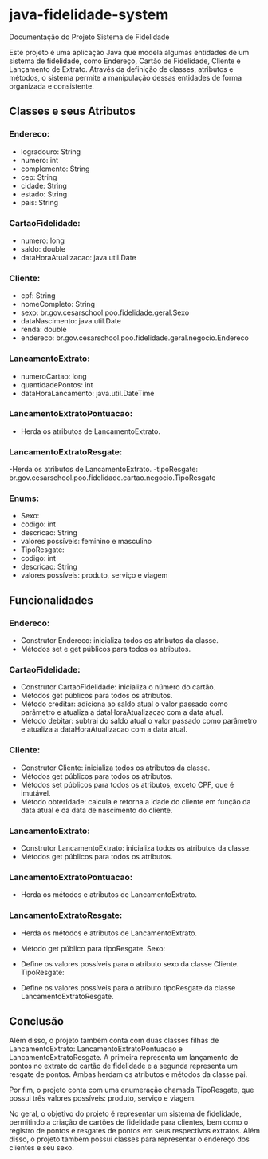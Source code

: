 # java-fidelidade-system
Documentação do Projeto Sistema de Fidelidade

Este projeto é uma aplicação Java que modela algumas entidades de um sistema de fidelidade, como Endereço, Cartão de Fidelidade, Cliente e Lançamento de Extrato. Através da definição de classes, atributos e métodos, o sistema permite a manipulação dessas entidades de forma organizada e consistente.

## Classes e seus Atributos

### Endereco:

- logradouro: String
- numero: int
- complemento: String
- cep: String
- cidade: String
- estado: String
- pais: String

### CartaoFidelidade:

- numero: long
- saldo: double
- dataHoraAtualizacao: java.util.Date

### Cliente:

- cpf: String
- nomeCompleto: String
- sexo: br.gov.cesarschool.poo.fidelidade.geral.Sexo
- dataNascimento: java.util.Date
- renda: double
- endereco: br.gov.cesarschool.poo.fidelidade.geral.negocio.Endereco

### LancamentoExtrato:

- numeroCartao: long
- quantidadePontos: int
- dataHoraLancamento: java.util.DateTime

### LancamentoExtratoPontuacao:

- Herda os atributos de LancamentoExtrato.

### LancamentoExtratoResgate:

-Herda os atributos de LancamentoExtrato.
-tipoResgate: br.gov.cesarschool.poo.fidelidade.cartao.negocio.TipoResgate

### Enums:

- Sexo:
- codigo: int
- descricao: String
- valores possíveis: feminino e masculino
- TipoResgate:
- codigo: int
- descricao: String
- valores possíveis: produto, serviço e viagem

## Funcionalidades

### Endereco:

- Construtor Endereco: inicializa todos os atributos da classe.
- Métodos set e get públicos para todos os atributos.

### CartaoFidelidade:

- Construtor CartaoFidelidade: inicializa o número do cartão.
- Métodos get públicos para todos os atributos.
- Método creditar: adiciona ao saldo atual o valor passado como parâmetro e atualiza a dataHoraAtualizacao com a data atual.
- Método debitar: subtrai do saldo atual o valor passado como parâmetro e atualiza a dataHoraAtualizacao com a data atual.

### Cliente:

- Construtor Cliente: inicializa todos os atributos da classe.
- Métodos get públicos para todos os atributos.
- Métodos set públicos para todos os atributos, exceto CPF, que é imutável.
- Método obterIdade: calcula e retorna a idade do cliente em função da data atual e da data de nascimento do cliente.

### LancamentoExtrato:

- Construtor LancamentoExtrato: inicializa todos os atributos da classe.
- Métodos get públicos para todos os atributos.

### LancamentoExtratoPontuacao:

- Herda os métodos e atributos de LancamentoExtrato.

### LancamentoExtratoResgate:

- Herda os métodos e atributos de LancamentoExtrato.
- Método get público para tipoResgate.
Sexo:

- Define os valores possíveis para o atributo sexo da classe Cliente.
TipoResgate:

- Define os valores possíveis para o atributo tipoResgate da classe LancamentoExtratoResgate.

## Conclusão

Além disso, o projeto também conta com duas classes filhas de LancamentoExtrato: LancamentoExtratoPontuacao e LancamentoExtratoResgate. A primeira representa um lançamento de pontos no extrato do cartão de fidelidade e a segunda representa um resgate de pontos. Ambas herdam os atributos e métodos da classe pai.

Por fim, o projeto conta com uma enumeração chamada TipoResgate, que possui três valores possíveis: produto, serviço e viagem.

No geral, o objetivo do projeto é representar um sistema de fidelidade, permitindo a criação de cartões de fidelidade para clientes, bem como o registro de pontos e resgates de pontos em seus respectivos extratos. Além disso, o projeto também possui classes para representar o endereço dos clientes e seu sexo.
